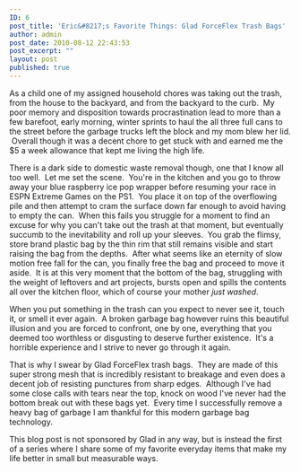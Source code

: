 ```yaml
---
ID: 6
post_title: 'Eric&#8217;s Favorite Things: Glad ForceFlex Trash Bags'
author: admin
post_date: 2010-08-12 22:43:53
post_excerpt: ""
layout: post
published: true
---
```

As a child one of my assigned household chores was taking out the trash, from the house to the backyard, and from the backyard to the curb.  My poor memory and disposition towards procrastination lead to more than a few barefoot, early morning, winter sprints to haul the all three full cans to the street before the garbage trucks left the block and my mom blew her lid.  Overall though it was a decent chore to get stuck with and earned me the $5 a week allowance that kept me living the high life.

There is a dark side to domestic waste removal though, one that I know all too well.  Let me set the scene.  You're in the kitchen and you go to throw away your blue raspberry ice pop wrapper before resuming your race in ESPN Extreme Games on the PS1.  You place it on top of the overflowing pile and then attempt to cram the surface down far enough to avoid having to empty the can.  When this fails you struggle for a moment to find an excuse for why you can't take out the trash at that moment, but eventually succumb to the inevitability and roll up your sleeves.  You grab the flimsy, store brand plastic bag by the thin rim that still remains visible and start raising the bag from the depths.  After what seems like an eternity of slow motion free fall for the can, you finally free the bag and proceed to move it aside.  It is at this very moment that the bottom of the bag, struggling with the weight of leftovers and art projects, bursts open and spills the contents all over the kitchen floor, which of course your mother <em>just washed</em>.

When you put something in the trash can you expect to never see it, touch it, or smell it ever again.  A broken garbage bag however ruins this beautiful illusion and you are forced to confront, one by one, everything that you deemed too worthless or disgusting to deserve further existence.  It's a horrible experience and I strive to never go through it again.

That is why I swear by Glad ForceFlex trash bags.  They are made of this super strong mesh that is incredibly resistant to breakage and even does a decent job of resisting punctures from sharp edges.  Although I've had some close calls with tears near the top, knock on wood I've never had the bottom break out with these bags yet.  Every time I successfully remove a heavy bag of garbage I am thankful for this modern garbage bag technology.

This blog post is not sponsored by Glad in any way, but is instead the first of a series where I share some of my favorite everyday items that make my life better in small but measurable ways.
